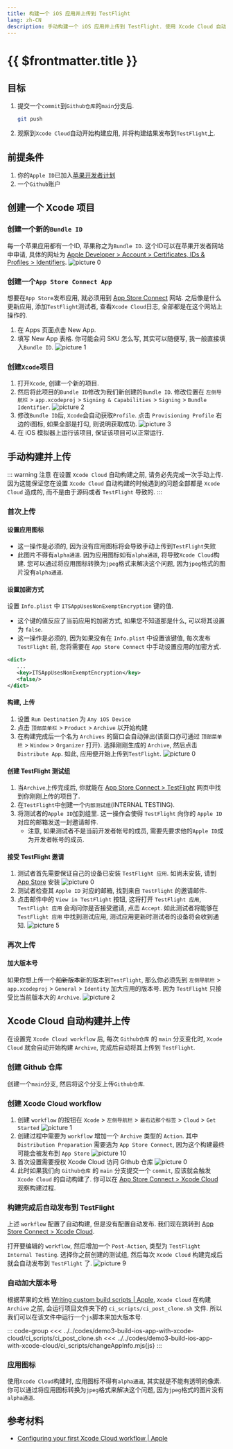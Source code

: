```yaml
---
title: 构建一个 iOS 应用并上传到 TestFlight
lang: zh-CN
description: 手动构建一个 iOS 应用并上传到 TestFlight. 使用 Xcode Cloud 自动构建一个iOS 应用并上传到 TestFlight.
---
```


# {{ $frontmatter.title }}

## 目标

1. 提交一个`commit`到`Github仓库`的`main`分支后.
   ```bash
   git push
   ```
2. 观察到`Xcode Cloud`自动开始构建应用, 并将构建结果发布到`TestFlight`上.

## 前提条件

1. 你的`Apple ID`已加入[苹果开发者计划](https://developer.apple.com/cn/programs/)
2. 一个`Github`账户

## 创建一个 Xcode 项目

### 创建一个新的`Bundle ID`

每一个苹果应用都有一个ID, 苹果称之为`Bundle ID`. 这个ID可以在苹果开发者网站中申请, 具体的网址为 [Apple Developer > Account > Certificates, IDs & Profiles > Identifiers](https://developer.apple.com/account/resources/identifiers/list).
![picture 0](../assets/537eedde7d55c4c2850180bb33aea5866d7924aacb2ca88992d41fc185810b8f.png)

### 创建一个`App Store Connect App`

想要在`App Store`发布应用, 就必须用到 [App Store Connect](https://appstoreconnect.apple.com/) 网站. 之后像是什么更新应用, 添加`TestFlight`测试者, 查看`Xcode Cloud`日志, 全部都是在这个网站上操作的.

1. 在 Apps 页面点击 New App.
2. 填写 New App 表格. 你可能会问 SKU 怎么写, 其实可以随便写, 我一般直接填入`Bundle ID`.
   ![picture 1](../assets/fa00d51854579103ad90b664716199d03c78282873aa025251358e5c4fbf3524.png)


### 创建`Xcode`项目

1. 打开`Xcode`, 创建一个新的项目. 
2. 然后将此项目的`Bundle ID`修改为我们新创建的`Bundle ID`. 修改位置在 `左侧导航栏` > `app.xcodeproj` > `Signing & Capabilities` > `Signing` > `Bundle Identifier`.
   ![picture 2](../assets/d5f20f382a26d66148925923d62bbc7ec97499653776d5767cce5ea22daef44c.png)
3. 修改`Bundle ID`后, `Xcode`会自动获取`Profile`. 点击 `Provisioning Profile` 右边的i图标, 如果全部是打勾, 则说明获取成功.
   ![picture 3](../assets/674fe85472d0acb3cc61adc8f205faf9788118ae1cac684e8f9973efa08007bb.png)  
4. 在 iOS 模拟器上运行该项目, 保证该项目可以正常运行.

## 手动构建并上传

::: warning 注意
在设置 `Xcode Cloud` 自动构建之前, 请务必先完成一次手动上传. 因为这能保证您在设置 `Xcode Cloud` 自动构建的时候遇到的问题全部都是 `Xcode Cloud` 造成的, 而不是由于源码或者 `TestFlight` 导致的.
:::

### 首次上传

#### 设置应用图标
- 这一操作是必须的, 因为没有应用图标将会导致手动上传到`TestFlight`失败
- 此图片不得有`alpha通道`. 因为应用图标如有`alpha通道`, 将导致`Xcode Cloud`构建. 您可以通过将应用图标转换为`jpeg`格式来解决这个问题, 因为`jpeg`格式的图片没有`alpha通道`.

#### 设置加密方式
设置 `Info.plist` 中 `ITSAppUsesNonExemptEncryption` 键的值. 
- 这个键的值反应了当前应用的加密方式, 如果您不知道那是什么, 可以将其设置为 `false`.
- 这一操作是必须的, 因为如果没有在 `Info.plist` 中设置该键值, 每次发布 `TestFlight` 前, 您将需要在 `App Store Connect` 中手动设置应用的加密方式.
```xml
<dict>
   ...
   <key>ITSAppUsesNonExemptEncryption</key>
   <false/>
</dict>
```

#### 构建, 上传

1. 设置 `Run Destination` 为 `Any iOS Device`
2. 点击 `顶部菜单栏` > `Product` > `Archive` 以开始构建
3. 在构建完成后一个名为 `Archives` 的窗口会自动弹出(该窗口亦可通过 `顶部菜单栏` > `Window` > `Organizer` 打开). 选择刚刚生成的 `Archive`, 然后点击 `Distribute App`. 如此, 应用便开始上传到`TestFlight`. ![picture 0](../assets/c93e74cec6f801687d91a2907f97ed58458ff80c932eea1f8e85c15a5f123a5a.png)

#### 创建 TestFlight 测试组
1. 当`Archive`上传完成后, 你就能在 [App Store Connect > TestFlight](https://appstoreconnect.apple.com/) 网页中找到你刚刚上传的项目了.
2. 在`TestFlight`中创建一个`内部测试组`(INTERNAL TESTING). 
3. 将测试者的`Apple ID`加到组里. 这一操作会使得 `TestFlight` 向你的 `Apple ID` 对应的邮箱发送一封邀请邮件.
   - 注意, 如果测试者不是当前开发者帐号的成员, 需要先要求他的`Apple ID`成为开发者帐号的成员.

#### 接受 TestFlight 邀请

1. 测试者首先需要保证自己的设备已安装 `TestFlight 应用`. 如尚未安装, 请到 [App Store](https://apps.apple.com/us/app/testflight/id899247664) 安装 ![picture 0](assets/565df8a386c7e7ee8fa84ec936e2535dd653e02c4cc3b5774233752d6772bf9b.jpeg)  
2. 测试者检查其 `Apple ID` 对应的邮箱, 找到来自 `TestFlight` 的邀请邮件.
3. 点击邮件中的 `View in TestFlight` 按钮, 这将打开 `TestFlight 应用`, `TestFlight 应用` 会询问你是否接受邀请, 点击 `Accept`. 如此测试者将能够在 `TestFlight 应用` 中找到测试应用, 测试应用更新时测试者的设备将会收到通知. ![picture 5](../assets/db10ddb275244c0a41983faeced2e4fc90398af07450cac709ad88af5cdfed0b.png)  

### 再次上传

#### 加大版本号

如果你想上传一个~~船新版本~~新的版本到`TestFlight`, 那么你必须先到 `左侧导航栏` > `app.xcodeproj` > `General` > `Identity` 加大应用的版本号. 因为 `TestFlight` 只接受比当前版本大的 `Archive`.
![picture 2](../assets/49cec477a2be5af9ecdff5c7b143d88a9d2edb3be1a20948832788bf2e47c950.png)

## Xcode Cloud 自动构建并上传

在设置完 `Xcode Cloud workflow` 后, 每次 `Github仓库` 的 `main` 分支变化时, `Xcode Cloud` 就会自动开始构建 `Archive`, 完成后自动将其上传到 `TestFlight`.

### 创建 Github 仓库

创建一个`main`分支, 然后将这个分支上传`Github仓库`.

### 创建 Xcode Cloud workflow

1. 创建 `workflow` 的按钮在 `Xcode` > `左侧导航栏` > `最右边那个标签` > `Cloud` > `Get Started`
   ![picture 1](../assets/591426f25c434af02884acbdcb8e316b7dcfd44459c6af456c5c5a92c34bd71e.png)
2. 创建过程中需要为 `workflow` 增加一个 `Archive` 类型的 `Action`. 其中 `Distribution Preparation` 需要选为 `App Store Connect`, 因为这个构建最终可能会被发布到 `App Store`
   ![picture 10](../assets/dabf68c784e23522969c69743eb5dbcbd0c72439417949136e1a18c5f9fc68a5.png)
3. 首次设置需要授权 Xcode Cloud 访问 Github 仓库 ![picture 0](../assets/38f19b971085f46c929e044916dfe2939781320a012a0d06087b8be478142aa6.png)
4. 此时如果我们向 `Github仓库` 的 `main` 分支提交一个 `commit`, 应该就会触发 `Xcode Cloud` 的自动构建了. 你可以在 [App Store Connect > Xcode Cloud](https://appstoreconnect.apple.com/) 观察构建过程.

### 构建完成后自动发布到 TestFlight

上述 `workflow` 配置了自动构建, 但是没有配置自动发布. 我们现在跳转到 [App Store Connect > Xcode Cloud](https://appstoreconnect.apple.com/).

打开要编辑的 `workflow`, 然后增加一个 `Post-Action`, 类型为 `TestFlight Internal Testing`. 选择你之前创建的测试组, 然后每次 `Xcode Cloud` 构建完成后就会自动发布到 `TestFlight` 了.
![picture 9](../assets/96d33808314288722e8ac494228bbecb799e30e13a4a4eb2631447d915bb8acd.png)  

### 自动加大版本号

根据苹果的文档 [Writing custom build scripts | Apple](https://developer.apple.com/documentation/xcode/writing-custom-build-scripts), `Xcode Cloud` 在构建 `Archive` 之前, 会运行项目文件夹下的 `ci_scripts/ci_post_clone.sh` 文件. 所以我们可以在该文件中运行一个`js`脚本来加大版本号.

::: code-group
<<< ../../codes/demo3-build-ios-app-with-xcode-cloud/ci_scripts/ci_post_clone.sh
<<< ../../codes/demo3-build-ios-app-with-xcode-cloud/ci_scripts/changeAppInfo.mjs{js}
:::

### 应用图标

使用`Xcode Cloud`构建时, 应用图标不得有`alpha通道`, 其实就是不能有透明的像素. 你可以通过将应用图标转换为`jpeg`格式来解决这个问题, 因为`jpeg`格式的图片没有`alpha通道`.

## 参考材料

- [Configuring your first Xcode Cloud workflow | Apple](https://developer.apple.com/documentation/xcode/configuring-your-first-xcode-cloud-workflow)
